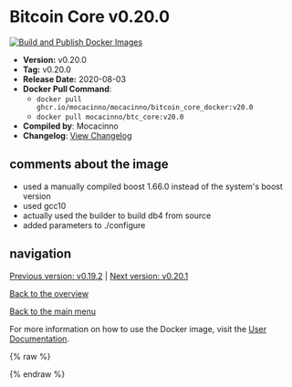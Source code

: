 # Bitcoin Core v0.20.0

[![Build and Publish Docker Images](https://github.com/mocacinno/bitcoin_core_docker/actions/workflows/build-and-publish.yml/badge.svg?branch=v20.0)](https://github.com/mocacinno/bitcoin_core_docker/actions/workflows/build-and-publish.yml)

- **Version:** v0.20.0
- **Tag:** v0.20.0
- **Release Date:** 2020-08-03
- **Docker Pull Command**:
  - `docker pull ghcr.io/mocacinno/mocacinno/bitcoin_core_docker:v20.0`
  - `docker pull mocacinno/btc_core:v20.0`
- **Compiled by**: Mocacinno
- **Changelog**: [View Changelog](https://github.com/bitcoin/bitcoin/blob/v0.20.0/doc/release-notes.md)

## comments about the image

- used a manually compiled boost 1.66.0 instead of the system's boost version
- used gcc10
- actually used the builder to build db4 from source
- added parameters to ./configure

## navigation

[Previous version: v0.19.2](./v19.2.md) | [Next version: v0.20.1](./v20.1.md)

[Back to the overview](./Readme.md)

[Back to the main menu](../Readme.md)

For more information on how to use the Docker image, visit the [User Documentation](../userdocs/Readme.md).

<!-- Google tag (gtag.js) -->
{% raw %}
<script async src="https://www.googletagmanager.com/gtag/js?id=G-BPC6NC6FF9"></script>
<script>
  window.dataLayer = window.dataLayer || [];
  function gtag(){dataLayer.push(arguments);}
  gtag('js', new Date());
  gtag('config', 'G-BPC6NC6FF9');
</script>
{% endraw %}
